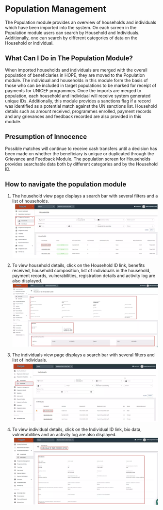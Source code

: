 # Population Management


The Population module provides an overview of households and individuals which have been imported into the system. On each screen in the Population module users can search by Household and Individuals. Additionally, one can search by different categories of data on the Household or individual. 

## What Can I Do in The Population Module?

When imported households and individuals are merged with the overall population of beneficiaries in HOPE, they are moved to the Population module. The individual and households in this module form the basis of those who can be included in target populations to be marked for receipt of payments for UNICEF programmes. Once the imports are merged to population, each household and individual will receive system generated unique IDs. Additionally, this module provides a sanctions flag if a record was identified as a potential match against the UN sanctions list. Household details such as amount received, programmes enrolled, payment records and any grievances and feedback recorded are also provided in this module.

## Presumption of Innocence

Possible matches will continue to receive cash transfers until a decision has been made on whether the beneficiary is unique or duplicated through the Grievance and Feedback Module. The population screen for Households provides searchable data both by different categories and by the Household ID.

## How to navigate the population module 

1. The household view page displays a search bar with several filters and a list of households.
   ![Image](_screenshots/population/1.png)


1. To view household details, click on the Household ID link, benefits received, household composition, list of individuals in the household, payment records, vulnerabilities, registration details and activity log are also displayed.
    ![Image](_screenshots/population/2.png)


2. The individuals view page displays a search bar with several filters and list of individuals.
    ![Image](_screenshots/population/3.png)


1. To view individual details, click on the Individual ID link, bio data, vulnerabilities and an activity log are also displayed.
    ![Image](_screenshots/population/4.png)
